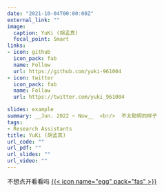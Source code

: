 ```yaml
---
date: "2021-10-04T00:00:00Z"
external_link: ""
image:
  caption: YuKi (胡孟真)
  focal_point: Smart
links:
- icon: github
  icon_pack: fab
  name: Follow
  url: https://github.com/yuki-961004
- icon: twitter
  icon_pack: fab
  name: Follow
  url: https://twitter.com/yuki_961004

slides: example
summary: __Jun. 2022 ~ Now__  <br/>  不太聪明的样子
tags:
- Research Assistants
title: YuKi (胡孟真)
url_code: ""
url_pdf: ""
url_slides: ""
url_video: ""
---
```

不想点开看看吗
[{{< icon name="egg" pack="fas" >}}](https://htmlpreview.github.io/?https://github.com/yuki-961004/yuki/blob/main/egg/egg.html)